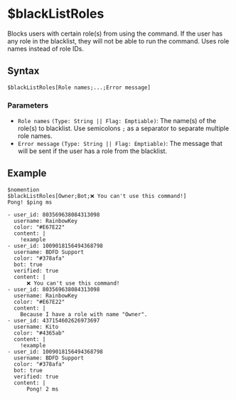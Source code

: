 # $blackListRoles
Blocks users with certain role(s) from using the command. If the user has any role in the blacklist, they will not be able to run the command. Uses role names instead of role IDs.

## Syntax
```
$blackListRoles[Role names;...;Error message]
```

### Parameters
- `Role names` `(Type: String || Flag: Emptiable)`: The name(s) of the role(s) to blacklist. Use semicolons `;` as a separator to separate multiple role names.
- `Error message` `(Type: String || Flag: Emptiable)`: The message that will be sent if the user has a role from the blacklist.

## Example
```
$nomention
$blackListRoles[Owner;Bot;❌ You can't use this command!]
Pong! $ping ms
```

```discord yaml
- user_id: 803569638084313098
  username: RainbowKey
  color: "#E67E22"
  content: |
    !example
- user_id: 1009018156494368798
  username: BDFD Support
  color: "#378afa"
  bot: true
  verified: true
  content: |
      ❌ You can't use this command!
- user_id: 803569638084313098
  username: RainbowKey
  color: "#E67E22"
  content: |
    Because I have a role with name "Owner".
- user_id: 437154602626973697
  username: Kito
  color: "#4365ab"
  content: |
    !example
- user_id: 1009018156494368798
  username: BDFD Support
  color: "#378afa"
  bot: true
  verified: true
  content: |
      Pong! 2 ms
```
